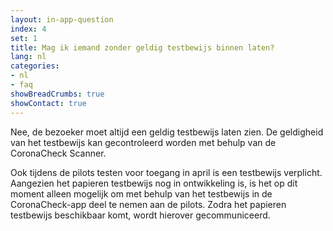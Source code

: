 ```yaml
---
layout: in-app-question
index: 4
set: 1
title: Mag ik iemand zonder geldig testbewijs binnen laten? 
lang: nl
categories:
- nl
- faq
showBreadCrumbs: true
showContact: true
---
```

Nee, de bezoeker moet altijd een geldig testbewijs laten zien. De geldigheid van het testbewijs kan gecontroleerd worden met behulp van de CoronaCheck Scanner.

Ook tijdens de pilots testen voor toegang in april is een testbewijs verplicht. Aangezien het papieren testbewijs nog in ontwikkeling is, is het op dit moment alleen mogelijk om met behulp van het testbewijs in de CoronaCheck-app deel te nemen aan de pilots. Zodra het papieren testbewijs beschikbaar komt, wordt hierover gecommuniceerd. 
